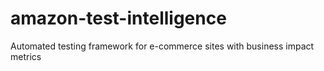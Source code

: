 # amazon-test-intelligence
Automated testing framework for e-commerce sites with business impact metrics
